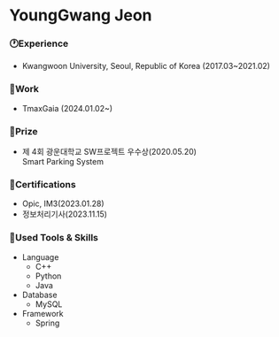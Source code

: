 YoungGwang Jeon
=============

###  🕐Experience   
- Kwangwoon University, Seoul, Republic of Korea (2017.03~2021.02)   
   
###  🏢Work   
- TmaxGaia (2024.01.02~)
   
###  👏Prize   
- 제 4회 광운대학교 SW프로젝트 우수상(2020.05.20)   
  Smart Parking System   
  
###   🎫Certifications      
- Opic, IM3(2023.01.28)   
- 정보처리기사(2023.11.15)   

###  🧤Used Tools & Skills   
- Language   
  - C++   
  - Python   
  - Java   
- Database      
  - MySQL   
- Framework   
  - Spring   
